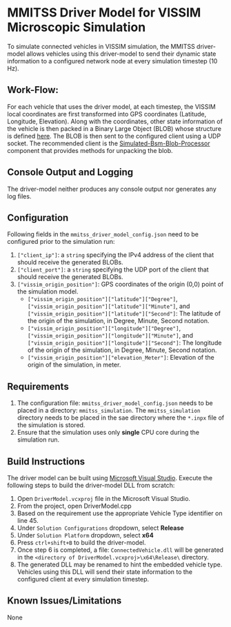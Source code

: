 # MMITSS Driver Model for VISSIM Microscopic Simulation

To simulate connected vehicles in VISSIM simulation, the MMITSS driver-model allows vehicles using this driver-model to send their dynamic state information to a configured network node at every simulation timestep (10 Hz). 

## Work-Flow:
For each vehicle that uses the driver model, at each timestep, the VISSIM local coordinates are first transformed into GPS coordinates (Latitude, Longitude, Elevation). Along with the coordinates, other state information of the vehicle is then packed in a Binary Large Object (BLOB) whose structure is defined [here](./../README.md). The BLOB is then sent to the configured client using a UDP socket. The recommended client is the [Simulated-Bsm-Blob-Processor](./../simulated-bsm-blob-processor) component that provides methods for unpacking the blob.

## Console Output and Logging
The driver-model neither produces any console output nor generates any log files.

## Configuration
Following fields in the `mmitss_driver_model_config.json` need to be configured prior to the simulation run:
1. `["client_ip"]`: a `string` specifying the IPv4 address of the client that should receive the generated BLOBs.
2. `["client_port"]`: a `string` specifying the UDP port of the client that should receive the generated BLOBs.   
3. `["vissim_origin_position"]`: GPS coordinates of the origin (0,0) point of the simulation model.
    - `["vissim_origin_position"]["latitude"]["Degree"]`, `["vissim_origin_position"]["latitude"]["Minute"]`, and `["vissim_origin_position"]["latitude"]["Second"]`: The latitude of the origin of the simulation, in Degree, Minute, Second notation.
    - `["vissim_origin_position"]["longitude"]["Degree"]`, `["vissim_origin_position"]["longitude"]["Minute"]`, and `["vissim_origin_position"]["longitude"]["Second"]`: The longitude of the origin of the simulation, in Degree, Minute, Second notation.
    - `["vissim_origin_position"]["elevation_Meter"]`: Elevation of the origin of the simulation, in meter.

## Requirements
1. The configuration file: `mmitss_driver_model_config.json` needs to be placed in a directory: `mmitss_simulation`. The `mmitss_simulation` directory needs to be placed in the sae directory where the `*.inpx` file of the simulation is stored. 
2. Ensure that the simulation uses only **single** CPU core during the simulation run.

## Build Instructions
The driver model can be built using [Microsoft Visual Studio](https://visualstudio.microsoft.com/free-developer-offers/). Execute the following steps to build the driver-model DLL from scratch:
1. Open `DriverModel.vcxproj` file in the Microsoft Visual Studio.
2. From the project, open DriverModel.cpp
3. Based on the requirement use the appropriate Vehicle Type identifier on line 45.
4. Under `Solution Configurations` dropdown, select **Release**
5. Under `Solution Platform` dropdown, select **x64**
6. Press `ctrl+shift+B` to build the driver-model.
7. Once step 6 is completed, a file: `ConnectedVehicle.dll` will be generated in the `<directory of DriverModel.vcxproj>\x64\Release\` directory.
8. The generated DLL may be renamed to hint the embedded vehicle type. Vehicles using this DLL will send their state information to the configured client at every simulation timestep.

## Known Issues/Limitations
None

